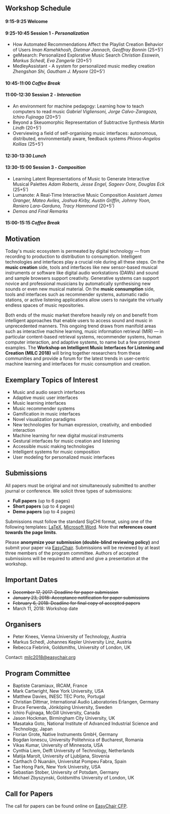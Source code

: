 ## Workshop Schedule
#### 9:15-9:25	Welcome
#### 9:25-10:45 Session 1 - *Personalization*
- How Automated Recommendations Affect the Playlist Creation Behavior of Users 
  *Iman Kamehkhosh, Dietmar Jannach, Geoffray Bonnin* (25+5')
- geMsearch: Personalized Explorative Music Search 
  *Christian Esswein, Markus Schedl, Eva Zangerle* (20+5')
- MedleyAssistant - A system for personalized music medley creation 
  *Zhengshan Shi, Gautham J. Mysore* (20+5')

#### 10:45-11:00 *Coffee Break*
#### 11:00-12:30 Session 2 - *Interaction*
- An environment for machine pedagogy: Learning how to teach computers to read music 
  *Gabriel Vigliensoni, Jorge Calvo-Zaragoza, Ichiro Fujinaga* (20+5')
- Beyond a Skeuomorphic Representation of Subtractive Synthesis 
  *Martin Lindh* (20+5')
- Overviewing a field of self-organising music interfaces: autonomous, distributed, environmentally aware, feedback systems 
  *Phivos-Angelos Kollias* (25+5')

#### 12:30-13:30 *Lunch*
#### 13:30-15:00 Session 3 - *Composition*
- Learning Latent Representations of Music to Generate Interactive Musical Palettes 
  *Adam Roberts, Jesse Engel, Sageev Oore, Douglas Eck* (25+5')
- Lumanote: A Real-Time Interactive Music Composition Assistant 
  *James Granger, Mateo Aviles, Joshua Kirby, Austin Griffin, Johnny Yoon, Raniero Lara-Garduno, Tracy Hammond* (20+5')
- *Demos and Final Remarks*

#### 15:00-15:15 *Coffee Break*

## Motivation
Today's music ecosystem is permeated by digital technology — from recording to production to distribution to consumption. Intelligent technologies and interfaces play a crucial role during all these steps. On the **music creation** side, tools and interfaces like new sensor-based musical instruments or software like digital audio workstations (DAWs) and sound and sample browsers support creativity. Generative systems can support novice and professional musicians by automatically synthesising new sounds or even new musical material. On the **music consumption** side, tools and interfaces such as recommender systems, automatic radio stations, or active listening applications allow users to navigate the virtually endless spaces of music repositories.

Both ends of the music market therefore heavily rely on and benefit from intelligent approaches that enable users to access sound and music in unprecedented manners. This ongoing trend draws from manifold areas such as interactive machine learning, music information retrieval (MIR) — in particular content-based retrieval systems, recommender systems, human computer interaction, and adaptive systems, to name but a few prominent examples. The **Workshop on Intelligent Music Interfaces for Listening and Creation (MILC 2018)** will bring together researchers from these communities and provide a forum for the latest trends in user-centric machine learning and interfaces for music consumption and creation.

## Exemplary Topics of Interest
- Music and audio search interfaces
- Adaptive music user interfaces
- Music learning interfaces
- Music recommender systems
- Gamification in music interfaces
- Novel visualization paradigms
- New technologies for human expression, creativity, and embodied interaction
- Machine learning for new digital musical instruments
- Gestural interfaces for music creation and listening
- Accessible music making technologies
- Intelligent systems for music composition
- User modeling for personalized music interfaces

## Submissions
All papers must be original and not simultaneously submitted to another journal or conference. We solicit three types of submissions:
- **Full papers** (up to 6 pages)
- **Short papers** (up to 4 pages)
- **Demo papers** (up to 4 pages)

Submissions must follow the standard SigCHI format, using one of the following templates: [LaTeX](https://github.com/sigchi/Document-Formats/tree/master/LaTeX), [Microsoft Word](http://st.sigchi.org/sigchi-paper-template/SIGCHIPaperFormat.docx). Note that **references count towards the page limits**.

Please **anonymize your submission (double-blind reviewing policy)** and submit your paper via [EasyChair](https://easychair.org/conferences/?conf=iui2018milc). Submissions will be reviewed by at least three members of the program committee. Authors of accepted submissions will be required to attend and give a presentation at the workshop. 

## Important Dates
- ~~December 17, 2017: Deadline for paper submission~~
- ~~January 23, 2018: Acceptance notification for paper submissions~~
- ~~February 6, 2018: Deadline for final copy of accepted papers~~
- March 11, 2018: Workshop date

## Organisers
- Peter Knees, Vienna University of Technology, Austria
- Markus Schedl, Johannes Kepler University Linz, Austria
- Rebecca Fiebrink, Goldsmiths, University of London, UK

Contact: [milc2018@easychair.org](mailto:milc2018@easychair.org)

## Program Committee
- Baptiste Caramiaux, IRCAM, France
- Mark Cartwright, New York University, USA
- Matthew Davies, INESC TEC Porto, Portugal
- Christian Dittmar, International Audio Laboratories Erlangen, Germany
- Bruce Ferwerda, Jönköping University, Sweden
- Ichiro Fujinaga, McGill University, Canada
- Jason Hockman, Birmingham City University, UK
- Masataka Goto, National Institute of Advanced Industrial Science and Technology, Japan
- Florian Grote, Native Instruments GmbH, Germany
- Bogdan Ionescu, University Politehnica of Bucharest, Romania
- Vikas Kumar, University of Minnesota, USA
- Cynthia Liem, Delft University of Technology, Netherlands
- Matija Marolt, University of Ljubljana, Slovenia
- Cárthach Ó Nuanáin, Universitat Pompeu Fabra, Spain
- Tae Hong Park, New York University, USA
- Sebastian Stober, University of Potsdam, Germany
- Michael Zbyszynski, Goldsmiths University of London, UK

## Call for Papers
The call for papers can be found online on [EasyChair CFP](https://easychair.org/cfp/milc2018).
